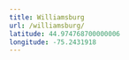 ```yaml
---
title: Williamsburg
url: /williamsburg/
latitude: 44.974768700000006
longitude: -75.2431918
---
```

